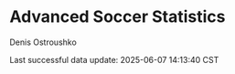 # Advanced Soccer Statistics
Denis Ostroushko

<!-- gfm -->

Last successful data update: 2025-06-07 14:13:40 CST
